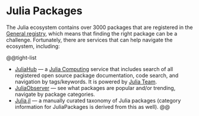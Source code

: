 # Julia Packages

The Julia ecosystem contains over 3000 packages that are registered in the [General registry](https://github.com/JuliaRegistries/General), which means that finding the right package can be a challenge. Fortunately, there are services that can help navigate the ecosystem, including:

@@tight-list
* [JuliaHub](https://juliahub.com) — a [Julia Computing](https://juliacomputing.com) service that includes search of all registered open source package documentation, code search, and navigation by tags/keywords. It is powered by [Julia Team](https://juliacomputing.com/products/juliateam). 
* [JuliaObserver](https://juliaobserver.com) — see what packages are popular and/or trending, navigate by package categories.
* [Julia.jl](https://github.com/svaksha/Julia.jl) — a manually curated taxonomy of Julia packages (category information for JuliaPackages is derived from this as well).
@@
